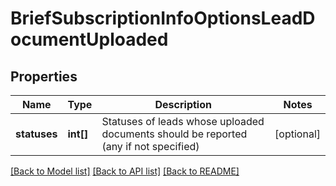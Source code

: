 # BriefSubscriptionInfoOptionsLeadDocumentUploaded

## Properties
Name | Type | Description | Notes
------------ | ------------- | ------------- | -------------
**statuses** | **int[]** | Statuses of leads whose uploaded documents should be reported (any if not specified) | [optional] 

[[Back to Model list]](../../README.md#documentation-for-models) [[Back to API list]](../../README.md#documentation-for-api-endpoints) [[Back to README]](../../README.md)

